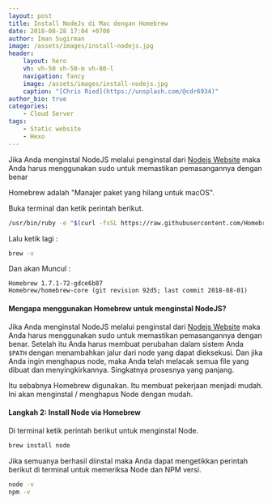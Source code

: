 ```yaml
---
layout: post
title: Install NodeJs di Mac dengan Homebrew
date: 2018-08-28 17:04 +0700
author: Iman Sugirman
image: /assets/images/install-nodejs.jpg
header:
    layout: hero
    vh: vh-50 vh-50-m vh-80-l
    navigation: fancy
    image: /assets/images/install-nodejs.jpg
    caption: "[Chris Ried](https://unsplash.com/@cdr6934)"
author_bio: true
categories:
    - Cloud Server
tags:
    - Static website
    - Hexo
---
```

Jika Anda menginstal NodeJS melalui penginstal dari [Nodejs Website](https://nodejs.org) maka Anda harus menggunakan sudo untuk memastikan pemasangannya dengan benar


Homebrew adalah "Manajer paket yang hilang untuk macOS".

Buka terminal dan ketik perintah berikut.

``` bash
/usr/bin/ruby -e "$(curl -fsSL https://raw.githubusercontent.com/Homebrew/install/master/install)"
```
Lalu ketik lagi :
```bash
brew -v
```
Dan akan Muncul :

```output
Homebrew 1.7.1-72-gdce6b87
Homebrew/homebrew-core (git revision 92d5; last commit 2018-08-01)
```
#### Mengapa menggunakan Homebrew untuk menginstal NodeJS?

Jika Anda menginstal NodeJS melalui penginstal dari [Nodejs Website](https://nodejs.org) maka Anda harus menggunakan sudo untuk memastikan pemasangannya dengan benar. Setelah itu Anda harus membuat perubahan dalam sistem Anda `$PATH` dengan menambahkan jalur dari node yang dapat dieksekusi. Dan jika Anda ingin menghapus node, maka Anda telah melacak semua file yang dibuat dan menyingkirkannya. Singkatnya prosesnya yang panjang.

Itu sebabnya Homebrew digunakan. Itu membuat pekerjaan menjadi mudah. Ini akan menginstal / menghapus Node dengan mudah.

#### Langkah 2: Install Node via Homebrew

Di terminal ketik perintah berikut untuk menginstal Node.

``` bash
brew install node
```
Jika semuanya berhasil diinstal maka Anda dapat mengetikkan perintah berikut di terminal untuk memeriksa Node dan NPM versi.
``` bash
node -v
npm -v
```
